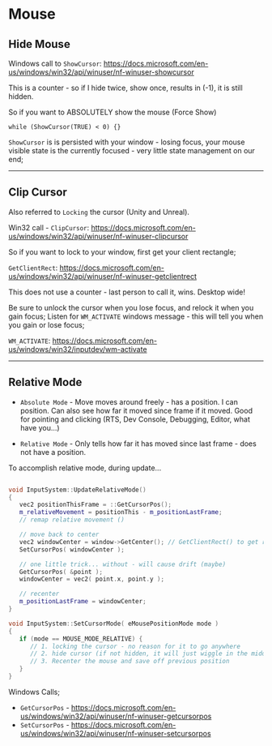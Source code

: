Mouse
======

## Hide Mouse

Windows call to `ShowCursor`: https://docs.microsoft.com/en-us/windows/win32/api/winuser/nf-winuser-showcursor

This is a counter - so if I hide twice, show once, results in (-1), it is still hidden.

So if you want to ABSOLUTELY show the mouse (Force Show)

```
while (ShowCursor(TRUE) < 0) {}
```

`ShowCursor` is is persisted with your window - losing focus, your mouse visible state is the currently focused - very little state management on our end;

------

## Clip Cursor
Also referred to `Locking` the cursor (Unity and Unreal).  

Win32 call - `ClipCursor`: https://docs.microsoft.com/en-us/windows/win32/api/winuser/nf-winuser-clipcursor

So if you want to lock to your window, first get your client rectangle;

`GetClientRect`: https://docs.microsoft.com/en-us/windows/win32/api/winuser/nf-winuser-getclientrect

This does not use a counter - last person to call it, wins.  Desktop wide!

Be sure to unlock the cursor when you lose focus, and relock it when you gain focus;  Listen for `WM_ACTIVATE` windows message - this will tell you when you gain or lose focus; 

`WM_ACTIVATE`: https://docs.microsoft.com/en-us/windows/win32/inputdev/wm-activate

------

## Relative Mode

- `Absolute Mode` - Move moves around freely - has a position.  I can position.  Can also see how far it moved since frame if it moved.  Good for pointing and clicking (RTS, Dev Console, Debugging, Editor, what have you...)

- `Relative Mode` - Only tells how far it has moved since last frame - does not have a position. 

To accomplish relative mode, during update...

```cpp

void InputSystem::UpdateRelativeMode()
{
   vec2 positionThisFrame = ::GetCursorPos(); 
   m_relativeMovement = positionThis - m_positionLastFrame; 
   // remap relative movement ()

   // move back to center
   vec2 windowCenter = window->GetCenter(); // GetClientRect() to get rectangle, find center of that
   SetCursorPos( windowCenter );

   // one little trick... without - will cause drift (maybe)
   GetCursorPos( &point ); 
   windowCenter = vec2( point.x, point.y ); 

   // recenter
   m_positionLastFrame = windowCenter; 
}

void InputSystem::SetCursorMode( eMousePositionMode mode )
{
   if (mode == MOUSE_MODE_RELATIVE) {
      // 1. locking the cursor - no reason for it to go anywhere
      // 2. hide cursor (if not hidden, it will just wiggle in the middle)
      // 3. Recenter the mouse and save off previous position
   }
}

```

Windows Calls;
- `GetCursorPos` - https://docs.microsoft.com/en-us/windows/win32/api/winuser/nf-winuser-getcursorpos
- `SetCursorPos` - https://docs.microsoft.com/en-us/windows/win32/api/winuser/nf-winuser-setcursorpos